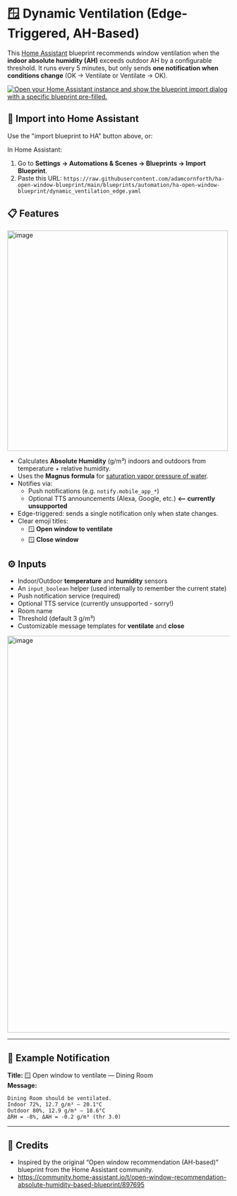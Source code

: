 # 🪟 Dynamic Ventilation (Edge-Triggered, AH-Based)

This [Home Assistant](https://www.home-assistant.io/) blueprint recommends window ventilation when the **indoor absolute humidity (AH)** exceeds outdoor AH by a configurable threshold. It runs every 5 minutes, but only sends **one notification when conditions change** (OK → Ventilate or Ventilate → OK).

[![Open your Home Assistant instance and show the blueprint import dialog with a specific blueprint pre-filled.](https://my.home-assistant.io/badges/blueprint_import.svg)](https://my.home-assistant.io/redirect/blueprint_import/?blueprint_url=https%3A%2F%2Fraw.githubusercontent.com%2Fadamcornforth%2Fha-open-window-blueprint%2Frefs%2Fheads%2Fmain%2Fblueprints%2Fautomation%2Fadamcornforth%2Fdynamic_ventilation_edge.yaml)

## 🚀 Import into Home Assistant

Use the "import blueprint to HA" button above, or:

In Home Assistant:

1. Go to **Settings → Automations & Scenes → Blueprints → Import Blueprint**.
2. Paste this URL: `https://raw.githubusercontent.com/adamcornforth/ha-open-window-blueprint/main/blueprints/automation/ha-open-window-blueprint/dynamic_ventilation_edge.yaml`

## 📋 Features

<img width="500" alt="image" src="https://github.com/user-attachments/assets/97d22647-fa95-4ff4-b1cd-39d08733688a" />

- Calculates **Absolute Humidity** (g/m³) indoors and outdoors from temperature + relative humidity.
- Uses the **Magnus formula** for [saturation vapor pressure of water](https://en.wikipedia.org/wiki/Humidity#Saturation_vapor_pressure_of_water).
- Notifies via:
  - Push notifications (e.g. `notify.mobile_app_*`)
  - Optional TTS announcements (Alexa, Google, etc.) **<-- currently unsupported**
- Edge-triggered: sends a single notification only when state changes.
- Clear emoji titles:
  - 🪟 **Open window to ventilate**
  - 🪟 **Close window**

## ⚙️ Inputs

- Indoor/Outdoor **temperature** and **humidity** sensors
- An `input_boolean` helper (used internally to remember the current state)
- Push notification service (required)
- Optional TTS service (currently unsupported - sorry!)
- Room name
- Threshold (default 3 g/m³)
- Customizable message templates for **ventilate** and **close**

<img width="900" alt="image" src="https://github.com/user-attachments/assets/7bd22b99-487a-4d6b-aa2e-76fd3d0e6dac" />

---

## 🧪 Example Notification

**Title:** 🪟 Open window to ventilate — Dining Room  
**Message:**
```
Dining Room should be ventilated.
Indoor 72%, 12.7 g/m³ — 20.1°C
Outdoor 80%, 12.9 g/m³ — 18.6°C
ΔRH = -8%, ΔAH = -0.2 g/m³ (thr 3.0)
```

---

## 🙌 Credits

- Inspired by the original “Open window recommendation (AH-based)” blueprint from the Home Assistant community.
- https://community.home-assistant.io/t/open-window-recommendation-absolute-humidity-based-blueprint/897695 
